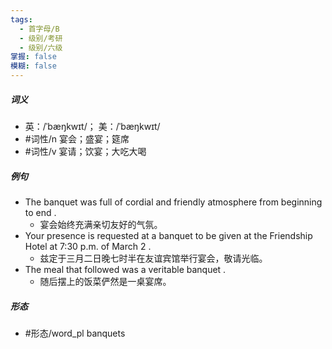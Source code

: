 ```yaml
---
tags:
  - 首字母/B
  - 级别/考研
  - 级别/六级
掌握: false
模糊: false
---
```

##### 词义
- 英：/ˈbæŋkwɪt/； 美：/ˈbæŋkwɪt/
- #词性/n  宴会；盛宴；筵席
- #词性/v  宴请；饮宴；大吃大喝
##### 例句
- The banquet was full of cordial and friendly atmosphere from beginning to end .
	- 宴会始终充满亲切友好的气氛。
- Your presence is requested at a banquet to be given at the Friendship Hotel at 7:30 p.m. of March 2 .
	- 兹定于三月二日晚七时半在友谊宾馆举行宴会，敬请光临。
- The meal that followed was a veritable banquet .
	- 随后摆上的饭菜俨然是一桌宴席。
##### 形态
- #形态/word_pl banquets
